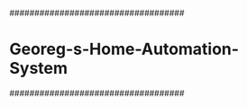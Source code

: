 ###################################
# Georeg-s-Home-Automation-System #
###################################
